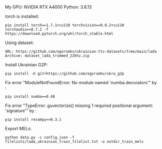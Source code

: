 My GPU: NVIDIA RTX A4000
Python: 3.8.13

torch is installed:

    pip install torch==1.7.1+cu110 torchvision==0.8.2+cu110 torchaudio==0.7.2 -f https://download.pytorch.org/whl/torch_stable.html

Using dataset:

    URL: https://github.com/egorsmkv/ukrainian-tts-datasets/tree/main/lada
    Archive: dataset_lada_trimmed_22khz.zip

Install Ukrainian G2P:

    pip install -U git+https://github.com/egorsmkv/ukro_g2p

Fix error "ModuleNotFoundError: No module named 'numba.decorators'" by :

    pip install numba==0.48

Fix error "TypeError: guvectorize() missing 1 required positional argument: 'signature'" by :

    pip install resampy==0.3.1

Export MELs:

    python data.py -c config.json -f filelists/lada_ukrainian_train_filelist.txt -o outdir_train_mels
